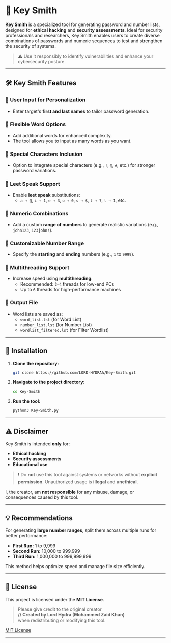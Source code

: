 # 🔐 Key Smith

**Key Smith** is a specialized tool for generating password and number lists, designed for **ethical hacking** and **security assessments**. Ideal for security professionals and researchers, Key Smith enables users to create diverse combinations of passwords and numeric sequences to test and strengthen the security of systems.

> ⚠️ Use it responsibly to identify vulnerabilities and enhance your cybersecurity posture.

---

## 🛠️ Key Smith Features

### 🔹 User Input for Personalization
- Enter target's **first and last names** to tailor password generation.

### 🔹 Flexible Word Options
- Add additional words for enhanced complexity.
- The tool allows you to input as many words as you want.


### 🔹 Special Characters Inclusion
- Option to integrate special characters (e.g., `!`, `@`, `#`, etc.) for stronger password variations.

### 🔹 Leet Speak Support
- Enable **leet speak** substitutions:
  - `a → @`, `i → 1`, `e → 3`, `o → 0`, `s → $`, `t → 7`, `l → 1`, etc.

### 🔹 Numeric Combinations
- Add a custom **range of numbers** to generate realistic variations (e.g., `john123`, `123john!`).

### 🔹 Customizable Number Range
- Specify the **starting** and **ending** numbers (e.g., `1` to `9999`).

### 🔹 Multithreading Support
- Increase speed using **multithreading**:
  - Recommended: `2–4` threads for low-end PCs
  - Up to `6` threads for high-performance machines

### 🔹 Output File
- Word lists are saved as:  
  - `word_list.lst` (for Word List)  
  - `number_list.lst` (for Number List)
  -  `wordlist_filtered.lst` (for Filter Wordlist)

---

## 🚀 Installation

1. **Clone the repository:**
   ```bash
   git clone https://github.com/LORD-HYDRAA/Key-Smith.git
   ```

2. **Navigate to the project directory:**
   ```bash
   cd Key-Smith
   ```

3. **Run the tool:**
   ```bash
   python3 Key-Smith.py
   ```

---

## ⚠️ Disclaimer

Key Smith is intended **only** for:
- **Ethical hacking**
- **Security assessments**
- **Educational use**

> ❗ Do **not** use this tool against systems or networks without **explicit permission**. Unauthorized usage is **illegal** and **unethical**.

I, the creator, am **not responsible** for any misuse, damage, or consequences caused by this tool.

---

## 💡 Recommendations

For generating **large number ranges**, split them across multiple runs for better performance:

- **First Run:** 1 to 9,999  
- **Second Run:** 10,000 to 999,999  
- **Third Run:** 1,000,000 to 999,999,999  

This method helps optimize speed and manage file size efficiently.

---

## 📄 License

This project is licensed under the **MIT License**.

> Please give credit to the original creator  
> **// Created by Lord Hydra (Mohammed Zaid Khan)**  
> when redistributing or modifying this tool.

[MIT License](https://opensource.org/licenses/MIT)

---
